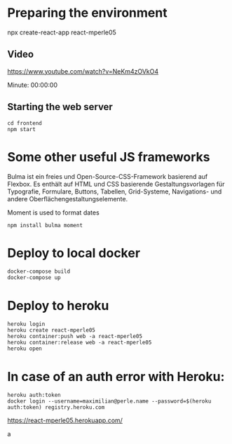 # Preparing the environment

npx create-react-app react-mperle05

## Video

https://www.youtube.com/watch?v=NeKm4zOVkO4

Minute: 00:00:00

## Starting the web server

````
cd frontend
npm start
````

# Some other useful JS frameworks

Bulma ist ein freies und Open-Source-CSS-Framework basierend auf Flexbox. Es enthält auf HTML und CSS basierende Gestaltungsvorlagen für Typografie, Formulare, Buttons, Tabellen, Grid-Systeme, Navigations- und andere Oberflächengestaltungselemente. 

Moment is used to format dates


````
npm install bulma moment
````

# Deploy to local docker

````
docker-compose build
docker-compose up
````

# Deploy to heroku

````
heroku login
heroku create react-mperle05
heroku container:push web -a react-mperle05
heroku container:release web -a react-mperle05
heroku open
````

# In case of an auth error with Heroku:
````
heroku auth:token
docker login --username=maximilian@perle.name --password=$(heroku auth:token) registry.heroku.com
````


https://react-mperle05.herokuapp.com/

a